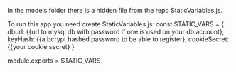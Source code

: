 In the models folder there is a hidden file from the repo StaticVariables.js.

To run this app you need create StaticVariables.js:
const STATIC_VARS = {
    dburl: {{url to mysql db with password if one is used on your db account},
    keyHash: {{a bcrypt hashed password to be able to register},
    cookieSecret: {{your cookie secret}
}

module.exports = STATIC_VARS
